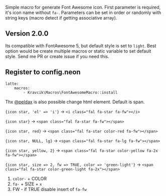 Simple macro for generate Font Awesome icon. First parameter is required, it's icon name without `fa-`. Parameters can be set in order or randomly with string keys (macro detect if getting associative array).

## Version 2.0.0

Its compatible with FontAwesome 5, but default style is set to `light`. Best option would be create multiple macros or static variable to set default style. Send me PR or create issue if you need this. 

## Register to config.neon

```
latte:
    macros:
        - Kravcik\Macros\FontAwesomeMacro::install
```

Thx [@peldax](https://github.com/peldax) is also  possible change html element. Default is span.

`{icon star, 'el' => 'i'}` -> `<i class="fal fa-star fa-fw"></i>`


`{icon star}` -> `<span class="fal fa-star fa-fw"></span>`


`{icon star, red}` -> `<span class="fal fa-star color-red fa-fw"></span>`


`{icon star, NULL, lg}` -> `<span class="fal fa-star fa-lg fa-fw"></span>`


`{icon star, yellow, 2}` -> `<span class="fal fa-star color-yellow fa-2x fa-fw"></span>`


 `{icon star, size => 2, fw => TRUE, color => 'green-light'}` -> `<span class="fal fa-star color-green-light fa-2x"></span>`
 
1. `color-` + COLOR 
2. `fa-` + SIZE + `x`
3. FW - if TRUE disable insert of `fa-fw`
